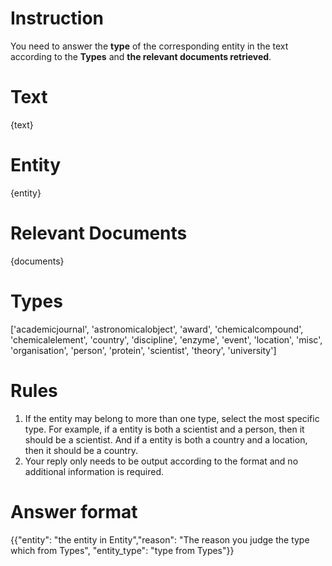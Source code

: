 # Instruction
You need to answer the **type** of the corresponding entity in the text according to the **Types** and **the relevant documents retrieved**.
# Text
{text}
# Entity
{entity}
# Relevant Documents
{documents}
# Types
['academicjournal', 'astronomicalobject', 'award', 'chemicalcompound', 'chemicalelement', 'country', 'discipline', 'enzyme', 'event', 'location', 'misc', 'organisation', 'person', 'protein', 'scientist', 'theory', 'university']
# Rules
1. If the entity may belong to more than one type, select the most specific type. For example, if a entity is both a scientist and a person, then it should be a scientist. And if a entity is both a country and a location, then it should be a country.
2. Your reply only needs to be output according to the format and no additional information is required.
# Answer format
{{"entity": "the entity in Entity","reason": "The reason you judge the type which from Types", "entity_type": "type from Types"}}